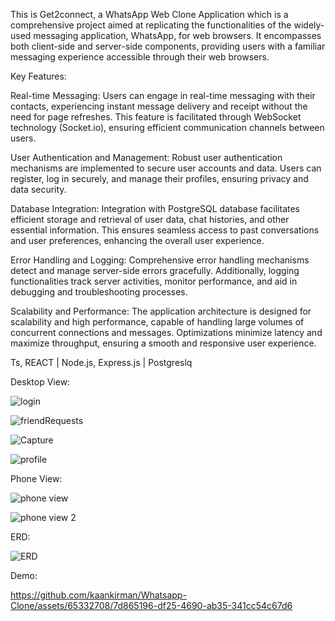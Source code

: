 This is Get2connect, a WhatsApp Web Clone Application which is a comprehensive project aimed at replicating the functionalities of the widely-used messaging application, WhatsApp, for web browsers. It encompasses both client-side and server-side components, providing users with a familiar messaging experience accessible through their web browsers.

Key Features:

Real-time Messaging: Users can engage in real-time messaging with their contacts, experiencing instant message delivery and receipt without the need for page refreshes. This feature is facilitated through WebSocket technology (Socket.io), ensuring efficient communication channels between users.

User Authentication and Management: Robust user authentication mechanisms are implemented to secure user accounts and data. Users can register, log in securely, and manage their profiles, ensuring privacy and data security.

Database Integration: Integration with PostgreSQL database facilitates efficient storage and retrieval of user data, chat histories, and other essential information. This ensures seamless access to past conversations and user preferences, enhancing the overall user experience.

Error Handling and Logging: Comprehensive error handling mechanisms detect and manage server-side errors gracefully. Additionally, logging functionalities track server activities, monitor performance, and aid in debugging and troubleshooting processes.

Scalability and Performance: The application architecture is designed for scalability and high performance, capable of handling large volumes of concurrent connections and messages. Optimizations minimize latency and maximize throughput, ensuring a smooth and responsive user experience.

Ts, REACT | Node.js, Express.js | Postgreslq


Desktop View:

![login](https://github.com/kaankirman/Whatsapp-Clone/assets/65332708/6b61408a-ee93-4f28-aa4a-5ab557f8d61b)

![friendRequests](https://github.com/kaankirman/Whatsapp-Clone/assets/65332708/17eab427-779a-421f-91d5-d1afd802732c)

![Capture](https://github.com/kaankirman/Whatsapp-Clone/assets/65332708/0dfb5e5a-9cb4-4a1f-b43c-3010dacb340f)

![profile](https://github.com/kaankirman/Whatsapp-Clone/assets/65332708/31087c63-c3a4-4b68-84cc-f166c3742f10)


Phone View:

![phone view](https://github.com/kaankirman/Whatsapp-Clone/assets/65332708/4ae9a2ab-6748-4e55-a08e-41c36f3e4c6e)

![phone view 2](https://github.com/kaankirman/Whatsapp-Clone/assets/65332708/886a6bfe-56cf-4909-9fb1-a7d933a27ded)

ERD:

![ERD](https://github.com/kaankirman/Whatsapp-Clone/assets/65332708/70b7f6d6-749b-4e86-84ff-04ae7e986ea7)

Demo:

https://github.com/kaankirman/Whatsapp-Clone/assets/65332708/7d865196-df25-4690-ab35-341cc54c67d6
